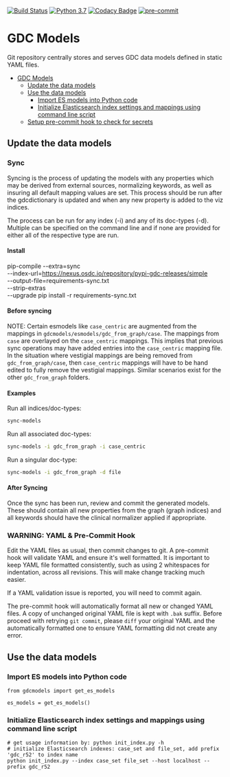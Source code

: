 [![Build Status](https://travis-ci.org/NCI-GDC/gdc-models.svg)](https://travis-ci.org/NCI-GDC/gdc-models)
[![Python 3.7](https://img.shields.io/badge/python-3.7-blue.svg)](https://www.python.org/downloads/release/python-370/)
[![Codacy Badge](https://api.codacy.com/project/badge/Grade/f71223e269e64eaaa9f6069ceab526c2)](https://www.codacy.com/manual/NCI-GDC/gdc-models?utm_source=github.com&amp;utm_medium=referral&amp;utm_content=NCI-GDC/gdc-models&amp;utm_campaign=Badge_Grade)
[![pre-commit](https://img.shields.io/badge/pre--commit-enabled-brightgreen?logo=pre-commit&logoColor=white)](https://github.com/pre-commit/pre-commit)

# GDC Models

Git repository centrally stores and serves GDC data models defined in static YAML files.

- [GDC Models](#gdc-models)
  - [Update the data models](#update-the-data-models)
  - [Use the data models](#use-the-data-models)
    - [Import ES models into Python code](#import-es-models-into-python-code)
    - [Initialize Elasticsearch index settings and mappings using command line script](#initialize-elasticsearch-index-settings-and-mappings-using-command-line-script)
  - [Setup pre-commit hook to check for secrets](#setup-pre-commit-hook-to-check-for-secrets)


## Update the data models

### Sync

Syncing is the process of updating the models with any properties which may be derived from external sources, normalizing keywords, as well as insuring all default mapping values are set. This process should be run after the gdcdictionary is updated and when any new property is added to the viz indices.

The process can be run for any index (-i) and any of its doc-types (-d). Multiple can be specified on the command line and if none are provided for either all of the respective type are run.

#### Install
pip-compile --extra=sync \
            --index-url=https://nexus.osdc.io/repository/pypi-gdc-releases/simple \
            --output-file=requirements-sync.txt \
            --strip-extras \
            --upgrade
pip install -r requirements-sync.txt

#### Before syncing
NOTE: Certain esmodels like `case_centric` are augmented from the mappings in `gdcmodels/esmodels/gdc_from_graph/case`. The mappings from `case` are overlayed on the `case_centric` mappings. This implies that previous sync operations may have added entries into the `case_centric` mapping file. In the situation where vestigial mappings are being removed from `gdc_from_graph/case`, then `case_centric` mappings will have to be hand edited to fully remove the vestigial mappings. Similar scenarios exist for the other `gdc_from_graph` folders.

#### Examples
Run all indices/doc-types:
```bash
sync-models
```

Run all associated doc-types:
```bash
sync-models -i gdc_from_graph -i case_centric
```

Run a singular doc-type:
```bash
sync-models -i gdc_from_graph -d file
```

#### After Syncing
Once the sync has been run, review and commit the generated models. These should
contain all new properties from the graph (graph indices) and all keywords should have
the clinical normalizer applied if appropriate.

### WARNING: YAML & Pre-Commit Hook

Edit the YAML files as usual, then commit changes to git. A pre-commit hook will
validate YAML and ensure it's well formatted. It is important to keep YAML file formatted
consistently, such as using 2 whitespaces for indentation, across all revisions. This
will make change tracking much easier.

If a YAML validation issue is reported, you will need to commit again.

The pre-commit hook will automatically format all new or changed YAML files. A copy of unchanged original YAML file
is kept with `.bak` suffix. Before proceed with retrying `git commit`, please `diff` your original YAML
and the automatically formatted one to ensure YAML formatting did not create any error.

## Use the data models

### Import ES models into Python code

```
from gdcmodels import get_es_models

es_models = get_es_models()
```

### Initialize Elasticsearch index settings and mappings using command line script

```
# get usage information by: python init_index.py -h
# initialize Elasticsearch indexes: case_set and file_set, add prefix 'gdc_r52' to index name
python init_index.py --index case_set file_set --host localhost --prefix gdc_r52
```
